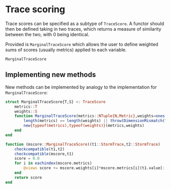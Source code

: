 # Trace scoring

Trace scores can be specified as a subtype of `TraceScore`.
A functor should then be defined taking in two traces, which returns a measure of similarity between the two, with 0 being identical.

Provided is `MarginalTraceScore` which allows the user to define weighted sums of scores (usually metrics) applied to each variable.

```@docs
MarginalTraceScore
```

## Implementing new methods

New methods can be implemented by analogy to the implementation for `MarginalTraceScore`:

```julia
struct MarginalTraceScore{T,S} <: TraceScore
    metrics::T
    weights::S
    function MarginalTraceScore(metrics::NTuple{N,Metric},weights=ones(length(metrics))) where {N}
        length(metrics) == length(weights) || throw(DimensionMismatch("weights and metrics should be same length."))
        new{typeof(metrics),typeof(weights)}(metrics,weights)
    end
end

function (mscore::MarginalTraceScore)(t1::StormTrace,t2::StormTrace)
    checkcompatible(t1,t2)
    checkcompatible(mscore,t1)
    score = 0.0
    for i in eachindex(mscore.metrics)
        @views score += mscore.weights[i]*mscore.metrics[i](t1.value[:,i],t2.value[:,i])
    end
    return score
end
```

